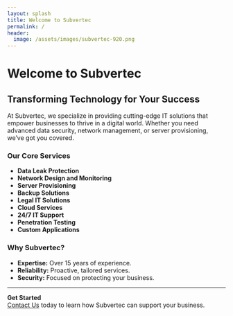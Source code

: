 ```yaml
---
layout: splash
title: Welcome to Subvertec
permalink: /
header:
  image: /assets/images/subvertec-920.png
---
```


# Welcome to Subvertec

## Transforming Technology for Your Success

At Subvertec, we specialize in providing cutting-edge IT solutions that empower businesses to thrive in a digital world. Whether you need advanced data security, network management, or server provisioning, we’ve got you covered.

### Our Core Services

- **Data Leak Protection**
- **Network Design and Monitoring**
- **Server Provisioning**
- **Backup Solutions**
- **Legal IT Solutions**
- **Cloud Services**
- **24/7 IT Support**
- **Penetration Testing**
- **Custom Applications**

### Why Subvertec?

- **Expertise:** Over 15 years of experience.
- **Reliability:** Proactive, tailored services.
- **Security:** Focused on protecting your business.

---

**Get Started**  
[Contact Us](#) today to learn how Subvertec can support your business.

